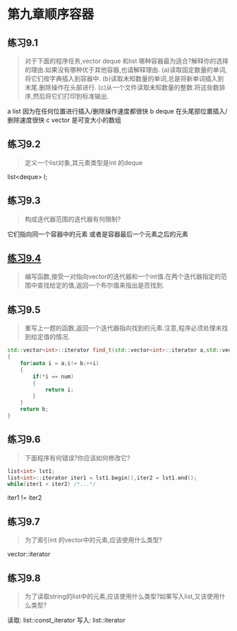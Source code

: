 # 第九章顺序容器

## 练习9.1 
>对于下面的程序任务,vector deque 和list 哪种容器最为适合?解释你的选择的理由.如果没有哪种优于其他容器,也请解释理由.
>(a)读取固定数量的单词,将它们按字典插入到容器中.
>(b)读取未知数量的单词,总是将新单词插入到末尾.删除操作在头部进行.
>(c)从一个文件读取未知数量的整数.将这些数排序,然后将它们打印到标准输出.

a list 因为在任何位置进行插入/删除操作速度都很快
b deque 在头尾部位置插入/删除速度很快
c vector 是可变大小的数组

## 练习9.2
>定义一个list对象,其元素类型是int 的deque

list<deque<int>> l;

## 练习9.3
>构成迭代器范围的迭代器有何限制?

它们指向同一个容器中的元素 或者是容器最后一个元素之后的元素

## [练习9.4](ex9_4.cpp)
>编写函数,接受一对指向vector<int>的迭代器和一个int值.在两个迭代器指定的范围中查找给定的值,返回一个布尔值来指出是否找到.

## 练习9.5
>重写上一题的函数,返回一个迭代器指向找到的元素.注意,程序必须处理未找到给定值的情况.
```cpp
std::vector<int>::iterator find_t(std::vector<int>::iterator a,std::vector<int>::iterator b,int num)
{
    for(auto i = a;i!= b;++i)
    {
        if(*i == num)
        {
            return i;
        }
    }
    return b;
}
```
## 练习9.6
>下面程序有何错误?你应该如何修改它?
```cpp
list<int> lst1;
list<int>::iterator iter1 = lst1.begin(),iter2 = lst1.end();
while(iter1 < iter2) /*...*/
```
iter1 != iter2

## 练习9.7
>为了索引int 的vector中的元素,应该使用什么类型?

vector<int>::iterator

## 练习9.8
>为了读取string的list中的元素,应该使用什么类型?如果写入list,又该使用什么类型?

读取: list<int>::const_iterator
写入: list<int>::iterator


